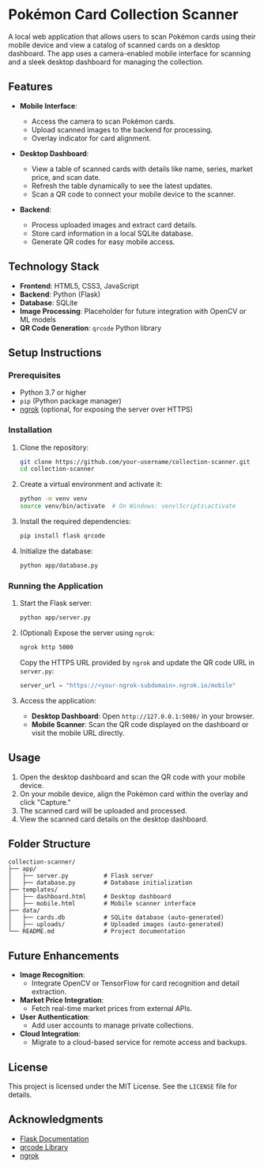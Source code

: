 # Pokémon Card Collection Scanner

A local web application that allows users to scan Pokémon cards using their mobile device and view a catalog of scanned cards on a desktop dashboard. The app uses a camera-enabled mobile interface for scanning and a sleek desktop dashboard for managing the collection.

## Features

- **Mobile Interface**:
  - Access the camera to scan Pokémon cards.
  - Upload scanned images to the backend for processing.
  - Overlay indicator for card alignment.

- **Desktop Dashboard**:
  - View a table of scanned cards with details like name, series, market price, and scan date.
  - Refresh the table dynamically to see the latest updates.
  - Scan a QR code to connect your mobile device to the scanner.

- **Backend**:
  - Process uploaded images and extract card details.
  - Store card information in a local SQLite database.
  - Generate QR codes for easy mobile access.

## Technology Stack

- **Frontend**: HTML5, CSS3, JavaScript
- **Backend**: Python (Flask)
- **Database**: SQLite
- **Image Processing**: Placeholder for future integration with OpenCV or ML models
- **QR Code Generation**: `qrcode` Python library

## Setup Instructions

### Prerequisites

- Python 3.7 or higher
- `pip` (Python package manager)
- [ngrok](https://ngrok.com/) (optional, for exposing the server over HTTPS)

### Installation

1. Clone the repository:
   ```bash
   git clone https://github.com/your-username/collection-scanner.git
   cd collection-scanner
   ```

2. Create a virtual environment and activate it:
   ```bash
   python -m venv venv
   source venv/bin/activate  # On Windows: venv\Scripts\activate
   ```

3. Install the required dependencies:
   ```bash
   pip install flask qrcode
   ```

4. Initialize the database:
   ```bash
   python app/database.py
   ```

### Running the Application

1. Start the Flask server:
   ```bash
   python app/server.py
   ```

2. (Optional) Expose the server using `ngrok`:
   ```bash
   ngrok http 5000
   ```
   Copy the HTTPS URL provided by `ngrok` and update the QR code URL in `server.py`:
   ```python
   server_url = "https://<your-ngrok-subdomain>.ngrok.io/mobile"
   ```

3. Access the application:
   - **Desktop Dashboard**: Open `http://127.0.0.1:5000/` in your browser.
   - **Mobile Scanner**: Scan the QR code displayed on the dashboard or visit the mobile URL directly.

## Usage

1. Open the desktop dashboard and scan the QR code with your mobile device.
2. On your mobile device, align the Pokémon card within the overlay and click "Capture."
3. The scanned card will be uploaded and processed.
4. View the scanned card details on the desktop dashboard.

## Folder Structure

```
collection-scanner/
├── app/
│   ├── server.py          # Flask server
│   ├── database.py        # Database initialization
├── templates/
│   ├── dashboard.html     # Desktop dashboard
│   ├── mobile.html        # Mobile scanner interface
├── data/
│   ├── cards.db           # SQLite database (auto-generated)
│   ├── uploads/           # Uploaded images (auto-generated)
└── README.md              # Project documentation
```

## Future Enhancements

- **Image Recognition**:
  - Integrate OpenCV or TensorFlow for card recognition and detail extraction.
- **Market Price Integration**:
  - Fetch real-time market prices from external APIs.
- **User Authentication**:
  - Add user accounts to manage private collections.
- **Cloud Integration**:
  - Migrate to a cloud-based service for remote access and backups.

## License

This project is licensed under the MIT License. See the `LICENSE` file for details.

## Acknowledgments

- [Flask Documentation](https://flask.palletsprojects.com/)
- [qrcode Library](https://pypi.org/project/qrcode/)
- [ngrok](https://ngrok.com/)